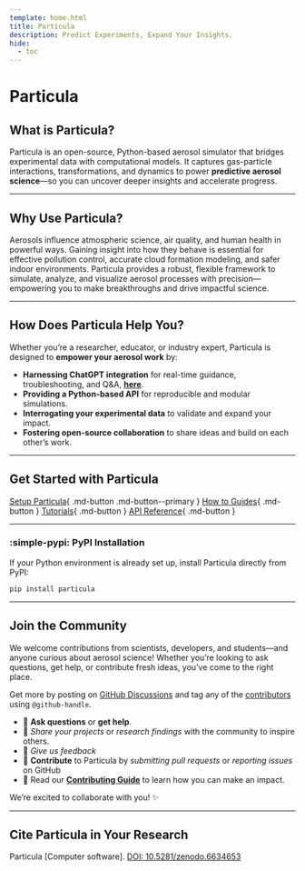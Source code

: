 ```yaml
---
template: home.html
title: Particula
description: Predict Experiments, Expand Your Insights.
hide:
  - toc
---
```


# Particula

## What is Particula?

Particula is an open-source, Python-based aerosol simulator that bridges experimental data with computational models. It captures gas-particle interactions, transformations, and dynamics to power **predictive aerosol science**—so you can uncover deeper insights and accelerate progress.

---

## Why Use Particula?

Aerosols influence atmospheric science, air quality, and human health in powerful ways. Gaining insight into how they behave is essential for effective pollution control, accurate cloud formation modeling, and safer indoor environments. Particula provides a robust, flexible framework to simulate, analyze, and visualize aerosol processes with precision—empowering you to make breakthroughs and drive impactful science.

---

## How Does Particula Help You?

Whether you’re a researcher, educator, or industry expert, Particula is designed to **empower your aerosol work** by:

- **Harnessing ChatGPT integration** for real-time guidance, troubleshooting, and Q&A, [**here**](https://chatgpt.com/g/g-67b9dffbaa988191a4c7adfd4f96af65-particula-assistant).
- **Providing a Python-based API** for reproducible and modular simulations.
- **Interrogating your experimental data** to validate and expand your impact.
- **Fostering open-source collaboration** to share ideas and build on each other’s work.

---

## Get Started with Particula

[Setup Particula](How-To-Guides/Setup_Particula/index.md){ .md-button .md-button--primary }
[How to Guides](How-To-Guides/index.md){ .md-button }
[Tutorials](Tutorials/index.md){ .md-button }
[API Reference](API/README.md){ .md-button }

---

### :simple-pypi: PyPI Installation
If your Python environment is already set up, install Particula directly from PyPI:
```bash
pip install particula
```

---

## Join the Community

We welcome contributions from scientists, developers, and students—and anyone curious about aerosol science! Whether you’re looking to ask questions, get help, or contribute fresh ideas, you’ve come to the right place.

Get more by posting on [GitHub Discussions](https://github.com/uncscode/particula/discussions) and tag any of the [contributors](https://github.com/uncscode/particula/graphs/contributors) using `@github-handle`.

- 💬 **Ask questions** or **get help**.
- 🚀 *Share your projects* or *research findings* with the community to inspire others.
- 📣 *Give us feedback*
- 🌟 **Contribute** to Particula by *submitting pull requests* or *reporting issues* on GitHub
- 🔗 Read our [**Contributing Guide**](contribute/CONTRIBUTING.md) to learn how you can make an impact.

We’re excited to collaborate with you! ✨

---

## Cite Particula in Your Research
Particula [Computer software]. [DOI: 10.5281/zenodo.6634653](https://doi.org/10.5281/zenodo.6634653)
